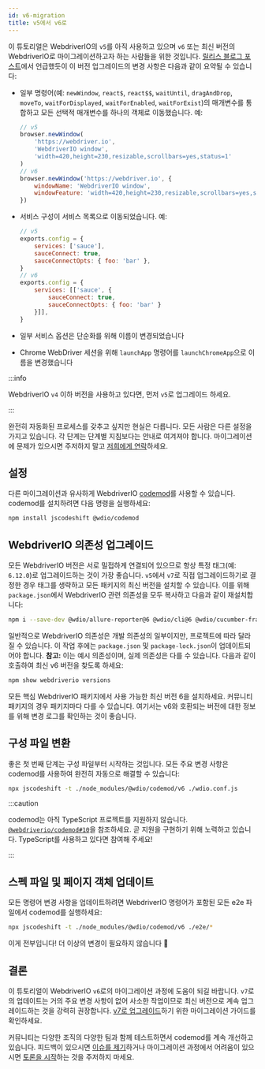 ```yaml
---
id: v6-migration
title: v5에서 v6로
---
```


이 튜토리얼은 WebdriverIO의 `v5`를 아직 사용하고 있으며 `v6` 또는 최신 버전의 WebdriverIO로 마이그레이션하고자 하는 사람들을 위한 것입니다. [릴리스 블로그 포스트](https://webdriver.io/blog/2020/03/26/webdriverio-v6-released)에서 언급했듯이 이 버전 업그레이드의 변경 사항은 다음과 같이 요약될 수 있습니다:

- 일부 명령어(예: `newWindow`, `react$`, `react$$`, `waitUntil`, `dragAndDrop`, `moveTo`, `waitForDisplayed`, `waitForEnabled`, `waitForExist`)의 매개변수를 통합하고 모든 선택적 매개변수를 하나의 객체로 이동했습니다. 예:

    ```js
    // v5
    browser.newWindow(
        'https://webdriver.io',
        'WebdriverIO window',
        'width=420,height=230,resizable,scrollbars=yes,status=1'
    )
    // v6
    browser.newWindow('https://webdriver.io', {
        windowName: 'WebdriverIO window',
        windowFeature: 'width=420,height=230,resizable,scrollbars=yes,status=1'
    })
    ```

- 서비스 구성이 서비스 목록으로 이동되었습니다. 예:

    ```js
    // v5
    exports.config = {
        services: ['sauce'],
        sauceConnect: true,
        sauceConnectOpts: { foo: 'bar' },
    }
    // v6
    exports.config = {
        services: [['sauce', {
            sauceConnect: true,
            sauceConnectOpts: { foo: 'bar' }
        }]],
    }
    ```

- 일부 서비스 옵션은 단순화를 위해 이름이 변경되었습니다
- Chrome WebDriver 세션을 위해 `launchApp` 명령어를 `launchChromeApp`으로 이름을 변경했습니다

:::info

WebdriverIO `v4` 이하 버전을 사용하고 있다면, 먼저 `v5`로 업그레이드 하세요.

:::

완전히 자동화된 프로세스를 갖추고 싶지만 현실은 다릅니다. 모든 사람은 다른 설정을 가지고 있습니다. 각 단계는 단계별 지침보다는 안내로 여겨져야 합니다. 마이그레이션에 문제가 있으시면 주저하지 말고 [저희에게 연락](https://github.com/webdriverio/codemod/discussions/new)하세요.

## 설정

다른 마이그레이션과 유사하게 WebdriverIO [codemod](https://github.com/webdriverio/codemod)를 사용할 수 있습니다. codemod를 설치하려면 다음 명령을 실행하세요:

```sh
npm install jscodeshift @wdio/codemod
```

## WebdriverIO 의존성 업그레이드

모든 WebdriverIO 버전은 서로 밀접하게 연결되어 있으므로 항상 특정 태그(예: `6.12.0`)로 업그레이드하는 것이 가장 좋습니다. `v5`에서 `v7`로 직접 업그레이드하기로 결정한 경우 태그를 생략하고 모든 패키지의 최신 버전을 설치할 수 있습니다. 이를 위해 `package.json`에서 WebdriverIO 관련 의존성을 모두 복사하고 다음과 같이 재설치합니다:

```sh
npm i --save-dev @wdio/allure-reporter@6 @wdio/cli@6 @wdio/cucumber-framework@6 @wdio/local-runner@6 @wdio/spec-reporter@6 @wdio/sync@6 wdio-chromedriver-service@6 webdriverio@6
```

일반적으로 WebdriverIO 의존성은 개발 의존성의 일부이지만, 프로젝트에 따라 달라질 수 있습니다. 이 작업 후에는 `package.json` 및 `package-lock.json`이 업데이트되어야 합니다. __참고:__ 이는 예시 의존성이며, 실제 의존성은 다를 수 있습니다. 다음과 같이 호출하여 최신 v6 버전을 찾도록 하세요:

```sh
npm show webdriverio versions
```

모든 핵심 WebdriverIO 패키지에서 사용 가능한 최신 버전 6을 설치하세요. 커뮤니티 패키지의 경우 패키지마다 다를 수 있습니다. 여기서는 v6와 호환되는 버전에 대한 정보를 위해 변경 로그를 확인하는 것이 좋습니다.

## 구성 파일 변환

좋은 첫 번째 단계는 구성 파일부터 시작하는 것입니다. 모든 주요 변경 사항은 codemod를 사용하여 완전히 자동으로 해결할 수 있습니다:

```sh
npx jscodeshift -t ./node_modules/@wdio/codemod/v6 ./wdio.conf.js
```

:::caution

codemod는 아직 TypeScript 프로젝트를 지원하지 않습니다. [`@webdriverio/codemod#10`](https://github.com/webdriverio/codemod/issues/10)을 참조하세요. 곧 지원을 구현하기 위해 노력하고 있습니다. TypeScript를 사용하고 있다면 참여해 주세요!

:::

## 스펙 파일 및 페이지 객체 업데이트

모든 명령어 변경 사항을 업데이트하려면 WebdriverIO 명령어가 포함된 모든 e2e 파일에서 codemod를 실행하세요:

```sh
npx jscodeshift -t ./node_modules/@wdio/codemod/v6 ./e2e/*
```

이게 전부입니다! 더 이상의 변경이 필요하지 않습니다 🎉

## 결론

이 튜토리얼이 WebdriverIO `v6`로의 마이그레이션 과정에 도움이 되길 바랍니다. `v7`로의 업데이트는 거의 주요 변경 사항이 없어 사소한 작업이므로 최신 버전으로 계속 업그레이드하는 것을 강력히 권장합니다. [v7로 업그레이드](v7-migration)하기 위한 마이그레이션 가이드를 확인하세요.

커뮤니티는 다양한 조직의 다양한 팀과 함께 테스트하면서 codemod를 계속 개선하고 있습니다. 피드백이 있으시면 [이슈를 제기](https://github.com/webdriverio/codemod/issues/new)하거나 마이그레이션 과정에서 어려움이 있으시면 [토론을 시작](https://github.com/webdriverio/codemod/discussions/new)하는 것을 주저하지 마세요.